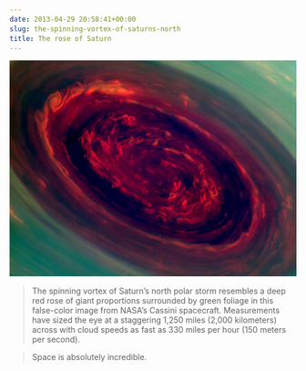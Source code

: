 ```yaml
---
date: 2013-04-29 20:58:41+00:00
slug: the-spinning-vortex-of-saturns-north
title: The rose of Saturn
---
```


![Saturn](/images/tumblr_mm1a42pm5s1ruw1vso1_1280.jpg)


> The spinning vortex of Saturn’s north polar storm resembles a deep red rose of giant proportions surrounded by green foliage in this false-color image from NASA’s Cassini spacecraft. Measurements have sized the eye at a staggering 1,250 miles (2,000 kilometers) across with cloud speeds as fast as 330 miles per hour (150 meters per second).   

> Space is absolutely incredible.  

